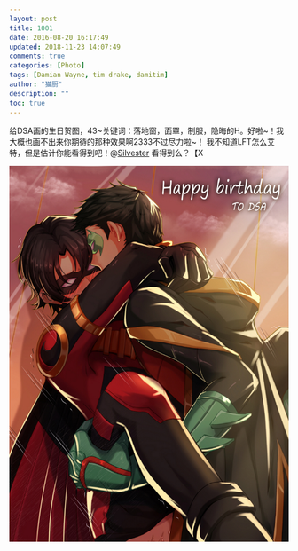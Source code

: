 ```yaml
---
layout: post
title: 1001
date: 2016-08-20 16:17:49
updated: 2018-11-23 14:07:49
comments: true
categories: [Photo]
tags: [Damian Wayne, tim drake, damitim]
author: "猫厨"
description: ""
toc: true
---
```


<p>给DSA画的生日贺图，43~关键词：落地窗，面罩，制服，隐晦的H。好啦~！我大概也画不出来你期待的那种效果啊2333不过尽力啦~！&nbsp;我不知道LFT怎么艾特，但是估计你能看得到吧！@<a href="http://fatga.lofter.com/" target="_blank"  >Silvester</a>&nbsp;看得到么？【X<br /></p>

![](https://raw.githubusercontent.com/alicewish/meowchain247/master/img_cVZNdzJtQk9JV2U3Ymhkajl6M001YmN5eDAzYUc5UmJweTI2WWg1cU5PTm1Fa0tRNlc4eDhnPT0.jpg)